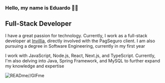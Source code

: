 ### Hello, my name is Eduardo 🖖🏻
## Full-Stack Developer

<p>I have a great passion for technology. Currently, I work as a full-stack developer at <a href="https://invillia.com/global-growth-framework/" target="blank">Invillia</a>, directly involved with the PagSeguro client. I am also pursuing a degree in Software Engineering, currently in my first year</p>

<p>I work with JavaScript, Node.js, React, Next.js, and TypeScript. Currently, I'm also delving into Java, Spring Framework, and MySQL to further expand my knowledge and expertise</p>

![READme//GIFme](https://media0.giphy.com/media/g4N6wTrf1v6yQ/giphy.gif)


